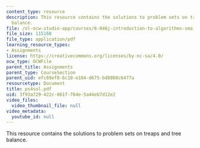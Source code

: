 ```yaml
---
content_type: resource
description: This resource contains the solutions to problem sets on treaps and tree
  balance.
file: /ol-ocw-studio-app/courses/6-046j-introduction-to-algorithms-sma-5503-fall-2005/3f93a729422c061f764e5a44eb7d12e2_ps4sol.pdf
file_size: 115160
file_type: application/pdf
learning_resource_types:
- Assignments
license: https://creativecommons.org/licenses/by-nc-sa/4.0/
ocw_type: OCWFile
parent_title: Assignments
parent_type: CourseSection
parent_uid: efc69ef8-6c18-e164-d675-bd8808c6477a
resourcetype: Document
title: ps4sol.pdf
uid: 3f93a729-422c-061f-764e-5a44eb7d12e2
video_files:
  video_thumbnail_file: null
video_metadata:
  youtube_id: null
---
```

This resource contains the solutions to problem sets on treaps and tree balance.